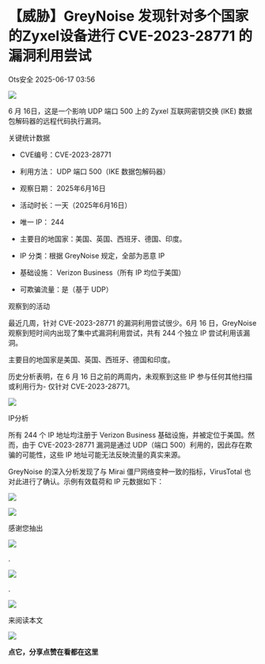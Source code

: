 #  【威胁】GreyNoise 发现针对多个国家的Zyxel设备进行 CVE-2023-28771 的漏洞利用尝试  
 Ots安全   2025-06-17 03:56  
  
![](https://mmbiz.qpic.cn/mmbiz_gif/bL2iaicTYdZn7gtxSFZlfuCW6AdQib8Q1onbR0U2h9icP1eRO6wH0AcyJmqZ7USD0uOYncCYIH7ZEE8IicAOPxyb9IA/640?wx_fmt=gif "")  
  
6 月 16日，这是一个影响 UDP 端口 500 上的 Zyxel 互联网密钥交换 (IKE) 数据包解码器的远程代码执行漏洞。  
  
关键统计数据  
- CVE编号：CVE-2023-28771  
  
- 利用方法： UDP 端口 500（IKE 数据包解码器）   
  
- 观察日期： 2025年6月16日  
  
- 活动时长：一天（2025年6月16日）  
  
- 唯一 IP： 244  
  
- 主要目的地国家：美国、英国、西班牙、德国、印度。  
  
- IP 分类：根据 GreyNoise 规定，全部为恶意 IP  
  
- 基础设施： Verizon Business（所有 IP 均位于美国）  
  
- 可欺骗流量：是（基于 UDP）  
  
观察到的活动  
  
最近几周，针对 CVE-2023-28771 的漏洞利用尝试很少。6月 16 日，GreyNoise 观察到短时间内出现了集中式漏洞利用尝试，共有 244 个独立 IP 尝试利用该漏洞。  
  
主要目的地国家是美国、英国、西班牙、德国和印度。  
  
历史分析表明，在 6 月 16 日之前的两周内，未观察到这些 IP 参与任何其他扫描或利用行为- 仅针对 CVE-2023-28771。  
  
![](https://mmbiz.qpic.cn/sz_mmbiz_png/rWGOWg48tafaz8iaQuwknP68Hvd7nVynLeS2Vel44VJbEwtky8OhI69M08R1leIBB4hVSaCvrxXJqerYyzFF4FQ/640?wx_fmt=png&from=appmsg "")  
  
IP分析   
  
所有 244 个 IP 地址均注册于 Verizon Business 基础设施，并被定位于美国。然而，由于 CVE-2023-28771 漏洞是通过 UDP（端口 500）利用的，因此存在欺骗的可能性，这些 IP 地址可能无法反映流量的真实来源。   
  
GreyNoise 的深入分析发现了与 Mirai 僵尸网络变种一致的指标，VirusTotal 也对此进行了确认。示例有效载荷和 IP 元数据如下：   
  
![](https://mmbiz.qpic.cn/sz_mmbiz_png/rWGOWg48tafaz8iaQuwknP68Hvd7nVynLIgGGkpEEjLfazEDmRZqtlk2hpicb1p50oXnjKNkAySqibAyF1OjymoicA/640?wx_fmt=png&from=appmsg "")  
  
![](https://mmbiz.qpic.cn/sz_mmbiz_png/rWGOWg48tafaz8iaQuwknP68Hvd7nVynLEicqKYG5oEKnXgIKwiavUhXjYiaLD2ibhsTA9Z9UOHgEicuzN5sGgAP7Iiag/640?wx_fmt=png&from=appmsg "")  
  
  
  
感谢您抽出  
  
![](https://mmbiz.qpic.cn/mmbiz_gif/Ljib4So7yuWgdSBqOibtgiaYWjL4pkRXwycNnFvFYVgXoExRy0gqCkqvrAghf8KPXnwQaYq77HMsjcVka7kPcBDQw/640?wx_fmt=gif "")  
  
.  
  
![](https://mmbiz.qpic.cn/mmbiz_gif/Ljib4So7yuWgdSBqOibtgiaYWjL4pkRXwycd5KMTutPwNWA97H5MPISWXLTXp0ibK5LXCBAXX388gY0ibXhWOxoEKBA/640?wx_fmt=gif "")  
  
.  
  
![](https://mmbiz.qpic.cn/mmbiz_gif/Ljib4So7yuWgdSBqOibtgiaYWjL4pkRXwycU99fZEhvngeeAhFOvhTibttSplYbBpeeLZGgZt41El4icmrBibojkvLNw/640?wx_fmt=gif "")  
  
来阅读本文  
  
![](https://mmbiz.qpic.cn/mmbiz_gif/Ljib4So7yuWge7Mibiad1tV0iaF8zSD5gzicbxDmfZCEL7vuOevN97CwUoUM5MLeKWibWlibSMwbpJ28lVg1yj1rQflyQ/640?wx_fmt=gif "")  
  
**点它，分享点赞在看都在这里**  
  
